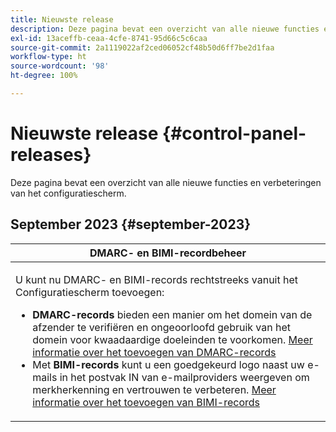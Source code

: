 ```yaml
---
title: Nieuwste release
description: Deze pagina bevat een overzicht van alle nieuwe functies en verbeteringen van het Configuratiescherm
exl-id: 13aceffb-ceaa-4cfe-8741-95d66c5c6caa
source-git-commit: 2a1119022af2ced06052cf48b50d6ff7be2d1faa
workflow-type: ht
source-wordcount: '98'
ht-degree: 100%

---
```


# Nieuwste release {#control-panel-releases}

Deze pagina bevat een overzicht van alle nieuwe functies en verbeteringen van het configuratiescherm.

## September 2023 {#september-2023}

<table>
<thead>
<tr>
<th><strong>DMARC- en BIMI-recordbeheer</strong><br/></th>
</tr>
</thead>
<tbody>
<tr>
<td>
<p><p>U kunt nu DMARC- en BIMI-records rechtstreeks vanuit het Configuratiescherm toevoegen:

<ul><li><strong>DMARC-records</strong> bieden een manier om het domein van de afzender te verifiëren en ongeoorloofd gebruik van het domein voor kwaadaardige doeleinden te voorkomen. <a href="../subdomains-certificates/using/dmarc.md">Meer informatie over het toevoegen van DMARC-records</a></li>
<li>Met <strong>BIMI-records</strong> kunt u een  goedgekeurd logo naast uw e-mails in het postvak IN van e-mailproviders weergeven om merkherkenning en vertrouwen te verbeteren. <a href="../subdomains-certificates/using/bimi.md">Meer informatie over het toevoegen van BIMI-records</a></li></ul>
</td>
</tr>
</tbody>
</table>
